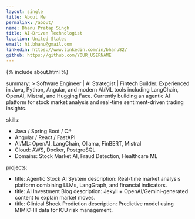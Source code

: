 ```yaml
---
layout: single
title: About Me
permalink: /about/
name: Bhanu Pratap Singh
title: AI-Driven Technologist
location: United States
email: hi.bhanu@gmail.com
linkedin: https://www.linkedin.com/in/bhanu82/
github: https://github.com/YOUR_USERNAME
---
```

{% include about.html %}

summary: >
  Software Engineer | AI Strategist | Fintech Builder. Experienced in Java, Python, Angular, and modern AI/ML tools including LangChain, OpenAI, Mistral, and Hugging Face. Currently building an agentic AI platform for stock market analysis and real-time sentiment-driven trading insights.

skills:
  - Java / Spring Boot / C#
  - Angular / React / FastAPI
  - AI/ML: OpenAI, LangChain, Ollama, FinBERT, Mistral
  - Cloud: AWS, Docker, PostgreSQL
  - Domains: Stock Market AI, Fraud Detection, Healthcare ML

projects:
  - title: Agentic Stock AI System
    description: Real-time market analysis platform combining LLMs, LangGraph, and financial indicators.
  - title: AI Investment Blog
    description: Jekyll + OpenAI/Gemini-generated content to explain market moves.
  - title: Clinical Shock Prediction
    description: Predictive model using MIMIC-III data for ICU risk management.
